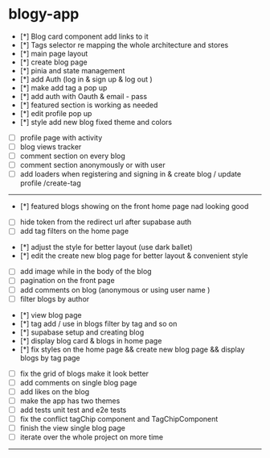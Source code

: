 # blogy-app

- [*] Blog card component add links to it
- [*] Tags selector re mapping the whole architecture and stores
- [*] main page layout
- [*] create blog page
- [*] pinia and state management
- [*] add Auth (log in & sign up & log out )
- [*] make add tag a pop up
- [*] add auth with Oauth & email - pass
- [*] featured section is working as needed 
- [*] edit profile pop up 
- [*] style add new blog fixed theme and colors 
- [ ] profile page with activity 
- [ ] blog views tracker 
- [ ] comment section on every blog 
- [ ] comment section anonymously or with user 
- [ ] add loaders when registering and signing in & create blog / update profile /create-tag 
---- 
- [*] featured blogs showing on the front home page nad looking good
- [ ] hide token from the redirect url after supabase auth
- [ ] add tag filters on the home page
- [*] adjust the style for better layout (use dark ballet)
- [*] edit the create new blog page for better layout & convenient style
- [ ] add image while in the body of the blog
- [ ] pagination on the front page
- [ ] add comments on blog (anonymous or using user name )
- [ ] filter blogs by author
- [*] view blog page
- [*] tag add / use in blogs filter by tag and so on
- [*] supabase setup and creating blog
- [*] display blog card & blogs in home page
- [*] fix styles on the home page && create new blog page && display blogs by tag page
- [ ] fix the grid of blogs make it look better
- [ ] add comments on single blog page
- [ ] add likes on the blog
- [ ] make the app has two themes
- [ ] add tests unit test and e2e tests
- [ ] fix the conflict tagChip component and TagChipComponent
- [ ] finish the view single blog page
- [ ] iterate over the whole project on more time

---
